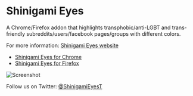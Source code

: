 # Shinigami Eyes

A Chrome/Firefox addon that highlights transphobic/anti-LGBT and trans-friendly subreddits/users/facebook pages/groups with different colors.

For more information: [Shinigami Eyes website](https://shinigami-eyes.github.io/)

* [Shinigami Eyes for Chrome](https://chrome.google.com/webstore/detail/ijcpiojgefnkmcadacmacogglhjdjphj/)
* [Shinigami Eyes for Firefox](https://addons.mozilla.org/en-US/firefox/addon/shinigami-eyes/)



![Screenshot](https://raw.githubusercontent.com/shinigami-eyes/shinigami-eyes/master/images/preview.png)

Follow us on Twitter: [@ShinigamiEyesT](https://www.twitter.com/ShinigamiEyesT)
